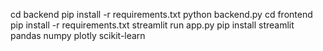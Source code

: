 cd backend
pip install -r requirements.txt
python backend.py
cd frontend
pip install -r requirements.txt
streamlit run app.py
pip install streamlit pandas numpy plotly scikit-learn
